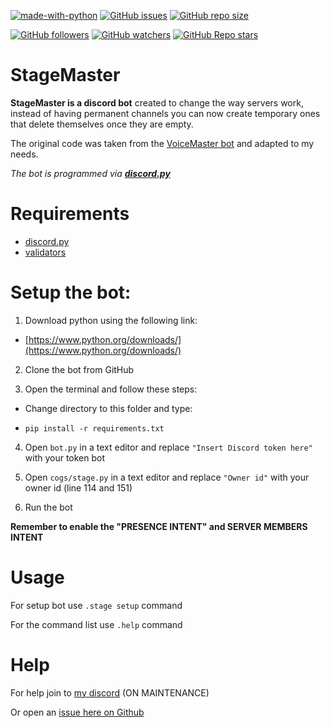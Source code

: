[![made-with-python](https://img.shields.io/badge/Made%20with-Python-1f425f.svg)](https://www.python.org/)
[![GitHub issues](https://img.shields.io/github/issues/Matt0550/StageMaster-Discord-Bot)](https://github.com/Matt0550/StageMaster-Discord-Bot/issues)
[![GitHub repo size](https://img.shields.io/github/repo-size/Matt0550/StageMaster-Discord-Bot)](https://github.com/Matt0550/StageMaster-Discord-Bot/)


[![GitHub followers](https://img.shields.io/github/followers/Matt0550?style=social)](https://github.com/Matt0550?tab=followers)
[![GitHub watchers](https://img.shields.io/github/watchers/Matt0550/StageMaster-Discord-Bot?style=social)](https://github.com/Matt0550/StageMaster-Discord-Bot/watchers)
[![GitHub Repo stars](https://img.shields.io/github/stars/Matt0550/StageMaster-Discord-Bot?style=social)](https://github.com/Matt0550/StageMaster-Discord-Bot/stargazers)
# StageMaster

**StageMaster is a discord bot** created to change the way servers work, instead of having permanent channels you can now create temporary ones that delete themselves once they are empty.

The original code was taken from the [VoiceMaster bot](https://github.com/SamSanai/VoiceMaster-Discord-Bot) and adapted to my needs.

_The bot is programmed via [**discord.py**](https://pypi.org/project/discord.py/)_
# Requirements
- [discord.py](https://pypi.org/project/discord.py/)
- [validators](https://pypi.org/project/validators/)
# Setup the bot:

1. Download python using the following link:

- [https://www.python.org/downloads/](https://www.python.org/downloads/)

2. Clone the bot from GitHub

3. Open the terminal and follow these steps:

- Change directory to this folder and type:

- `pip install -r requirements.txt`

4. Open `bot.py` in a text editor and replace `"Insert Discord token here"` with your token bot

5. Open `cogs/stage.py` in a text editor and replace `"Owner id"` with your owner id (line 114 and 151)

6. Run the bot

**Remember to enable the "PRESENCE INTENT" and SERVER MEMBERS INTENT**
# Usage
For setup bot use `.stage setup` command

For the command list use `.help` command

# Help
For help join to [my discord](https://discord.gg/5WrVyQKWAr) (ON MAINTENANCE)

Or open an [issue here on Github](https://github.com/Matt0550/StageMaster-Discord-Bot/issues)
